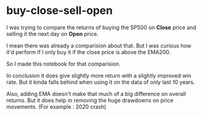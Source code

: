 # buy-close-sell-open
I was trying to compare the returns of buying the SP500 on **Close** price and selling it the next day on **Open** price.

I mean there was already a comparision about that. But I was curious how it'd perform if I only buy it if the close price is above the EMA200.

So I made this notebook for that comparision.

In conclusion it does give slightly more return with a slightly improved win rate. But it kinda falls behind when using it on the data of only last 10 years.

Also, adding EMA doesn't make that much of a big difference on overall returns. But it does help in removing the huge drawdowns on price movements. (For example : 2020 crash)
